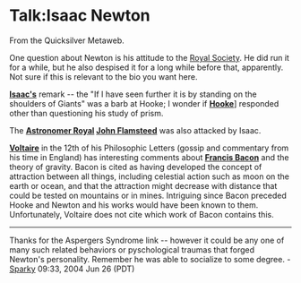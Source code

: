 
# Talk:Isaac Newton

From the Quicksilver Metaweb.

One question about Newton is his attitude to the [Royal Society](/royal-society). He did run it for a while, but he also despised it for a long while before that, apparently. Not sure if this is relevant to the bio you want here.

**[Isaac's](/http-en-wikipedia-org-wiki-isaac-newton)** remark -- the "If I have seen further it is by standing on the shoulders of Giants" was a barb at Hooke; I wonder if **[Hooke](/http-en-wikipedia-org-wiki-robert-hooke)**] responded other than questioning his study of prism.

The **[Astronomer Royal](/http-en-wikipedia-org-wiki-astronomer-royal) [John Flamsteed](/http-en-wikipedia-org-wiki-john-flamsteed)** was also attacked by Isaac.

**[Voltaire](/http-www-metaweb-com-wiki-wiki-phtml-title-voltaire)** in the 12th of his Philosophic Letters (gossip and commentary from his time in England) has interesting comments about **[Francis Bacon](/http-www-metaweb-com-wiki-wiki-phtml-title-francis-bacon)** and the theory of gravity. Bacon is cited as having developed the concept of attraction between all things, including celestial action such as moon on the earth or ocean, and that the attraction might decrease with distance that could be tested on mountains or in mines. Intriguing since Bacon preceded Hooke and Newton and his works would have been known to them. Unfortunately, Voltaire does not cite which work of Bacon contains this.


---


Thanks for the Aspergers Syndrome link -- however it could be any one of many such related behaviors or pyschological traumas that forged Newton's personality. Remember he was able to socialize to some degree. - [Sparky](/user-stsparky) 09:33, 2004 Jun 26 (PDT)
